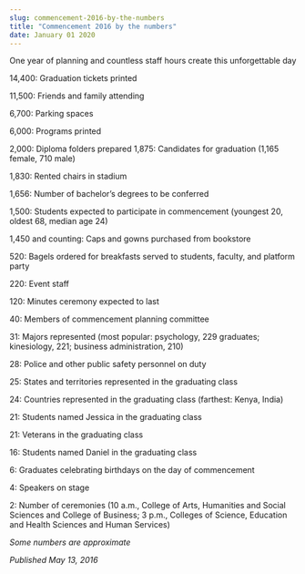 ```yaml
---
slug: commencement-2016-by-the-numbers
title: "Commencement 2016 by the numbers"
date: January 01 2020
---
```


<p>One year of planning and countless staff hours create this unforgettable day</p><p>14,400: Graduation tickets printed

11,500: Friends and family attending

6,700: Parking spaces

6,000: Programs printed

2,000: Diploma folders prepared
1,875: Candidates for graduation &#40;1,165 female, 710 male&#41;

1,830: Rented chairs in stadium

1,656: Number of bachelor’s degrees to be conferred

1,500: Students expected to participate in commencement &#40;youngest 20, oldest 68, median age 24&#41;

1,450 and counting: Caps and gowns purchased from bookstore

520: Bagels ordered for breakfasts served to students, faculty, and platform party
</p><p>220: Event staff
</p><p>120: Minutes ceremony expected to last
</p><p>40: Members of commencement planning committee
</p><p>31: Majors represented &#40;most popular: psychology, 229 graduates; kinesiology, 221; business administration, 210&#41;
</p><p>28: Police and other public safety personnel on duty
</p><p>25: States and territories represented in the graduating class
</p><p>24: Countries represented in the graduating class &#40;farthest: Kenya, India&#41;
</p><p>21: Students named Jessica in the graduating class
</p><p>21: Veterans in the graduating class
</p><p>16: Students named Daniel in the graduating class
</p><p>6: Graduates celebrating birthdays on the day of commencement
</p><p>4: Speakers on stage
</p><p>2: Number of ceremonies &#40;10 a.m., College of Arts, Humanities and Social Sciences and College of Business; 3 p.m., Colleges of Science, Education and Health Sciences and Human Services&#41;
</p><p><em>Some numbers are approximate</em>
</p><p><em>Published May 13, 2016</em>
</p>
